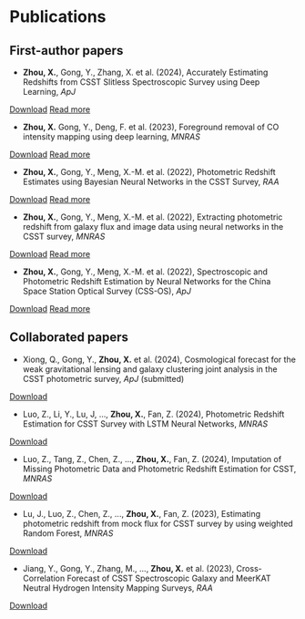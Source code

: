 # Publications

## First-author papers
<div class="publication-item">

* **Zhou, X.**, Gong, Y., Zhang, X. et al. (2024), Accurately Estimating Redshifts from CSST Slitless Spectroscopic Survey using Deep Learning, *ApJ*
<div class="publication-links">
<a href="../publications/zhou2024accurately.pdf#toolbar=0&navpanes=0" class="pub-button pub-website" target="_blank" rel="noopener noreferrer">Download</a>
<a href="research.html#paper1" class="pub-button pub-details">Read more</a>
</div>
</div>

<div class="publication-item">

* **Zhou, X.** Gong, Y., Deng, F. et al. (2023), Foreground removal of CO intensity mapping using deep learning, *MNRAS*
<div class="publication-links">
<a href="https://doi.org/paper-url-2" class="pub-button pub-website">Download</a>
<a href="research.html#paper2" class="pub-button pub-details">Read more</a>
</div>
</div>

<div class="publication-item">

* **Zhou, X.**, Gong, Y., Meng, X.-M. et al. (2022), Photometric Redshift Estimates using Bayesian Neural Networks in the CSST Survey, *RAA*
<div class="publication-links">
<a href="https://doi.org/paper-url-2" class="pub-button pub-website">Download</a>
<a href="research.html#paper2" class="pub-button pub-details">Read more</a>
</div>
</div>

<div class="publication-item">

* **Zhou, X.**, Gong, Y., Meng, X.-M. et al. (2022), Extracting photometric redshift from galaxy flux and image data using neural networks in the CSST survey, *MNRAS*
<div class="publication-links">
<a href="https://doi.org/paper-url-2" class="pub-button pub-website">Download</a>
<a href="research.html#paper2" class="pub-button pub-details">Read more</a>
</div>
</div>

<div class="publication-item">

* **Zhou, X.**, Gong, Y., Meng, X.-M. et al. (2022), Spectroscopic and Photometric Redshift Estimation by Neural Networks for the China Space Station Optical Survey (CSS-OS), *ApJ*
<div class="publication-links">
<a href="https://doi.org/paper-url-2" class="pub-button pub-website">Download</a>
<a href="research.html#paper2" class="pub-button pub-details">Read more</a>
</div>
</div>


## Collaborated papers
<div class="publication-item">

* Xiong, Q., Gong, Y., **Zhou, X.** et al. (2024), Cosmological forecast for the weak gravitational lensing and galaxy clustering joint analysis in the CSST photometric survey, *ApJ* (submitted)
<div class="publication-links">
<a href="https://conference.org/paper-url" class="pub-button pub-website">Download</a>
</div>
</div>

<div class="publication-item">

* Luo, Z., Li, Y., Lu, J, ..., **Zhou, X.**, Fan, Z. (2024), Photometric Redshift Estimation for CSST Survey with LSTM Neural Networks, *MNRAS*
<div class="publication-links">
<a href="https://conference.org/paper-url" class="pub-button pub-website">Download</a>
</div>
</div>

<div class="publication-item">

* Luo, Z., Tang, Z., Chen, Z., ..., **Zhou, X.**, Fan, Z. (2024), Imputation of Missing Photometric Data and Photometric Redshift Estimation for CSST, *MNRAS*
<div class="publication-links">
<a href="https://conference.org/paper-url" class="pub-button pub-website">Download</a>
</div>
</div>

<div class="publication-item">

* Lu, J., Luo, Z., Chen, Z., ..., **Zhou, X.**, Fan, Z. (2023), Estimating photometric redshift from mock flux for CSST survey by using weighted Random Forest, *MNRAS*
<div class="publication-links">
<a href="https://conference.org/paper-url" class="pub-button pub-website">Download</a>
</div>
</div>

<div class="publication-item">

* Jiang, Y., Gong, Y., Zhang, M., ..., **Zhou, X.** et al. (2023), Cross-Correlation Forecast of CSST Spectroscopic Galaxy and MeerKAT Neutral Hydrogen Intensity Mapping Surveys, *RAA*
<div class="publication-links">
<a href="https://conference.org/paper-url" class="pub-button pub-website">Download</a>
</div>
</div>

